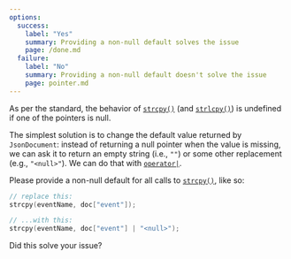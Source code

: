 ```yaml
---
options:
  success:
    label: "Yes"
    summary: Providing a non-null default solves the issue
    page: /done.md
  failure:
    label: "No"
    summary: Providing a non-null default doesn't solve the issue
    page: pointer.md
---
```


As per the standard, the behavior of [`strcpy()`](https://en.cppreference.com/w/c/string/byte/strcpy) (and [`strlcpy()`](https://en.wikibooks.org/wiki/C_Programming/C_Reference/nonstandard/strlcpy)) is undefined if one of the pointers is null.

The simplest solution is to change the default value returned by `JsonDocument`: instead of returning a null pointer when the value is missing, we can ask it to return an empty string (i.e., `""`) or some other replacement (e.g., `"<null>"`). We can do that with [`operator|`](/v7/api/jsonvariant/or/).

Please provide a non-null default for all calls to [`strcpy()`](https://en.cppreference.com/w/c/string/byte/strcpy), like so:

```c++
// replace this:
strcpy(eventName, doc["event"]);

// ...with this:
strcpy(eventName, doc["event"] | "<null>");
```

Did this solve your issue?
